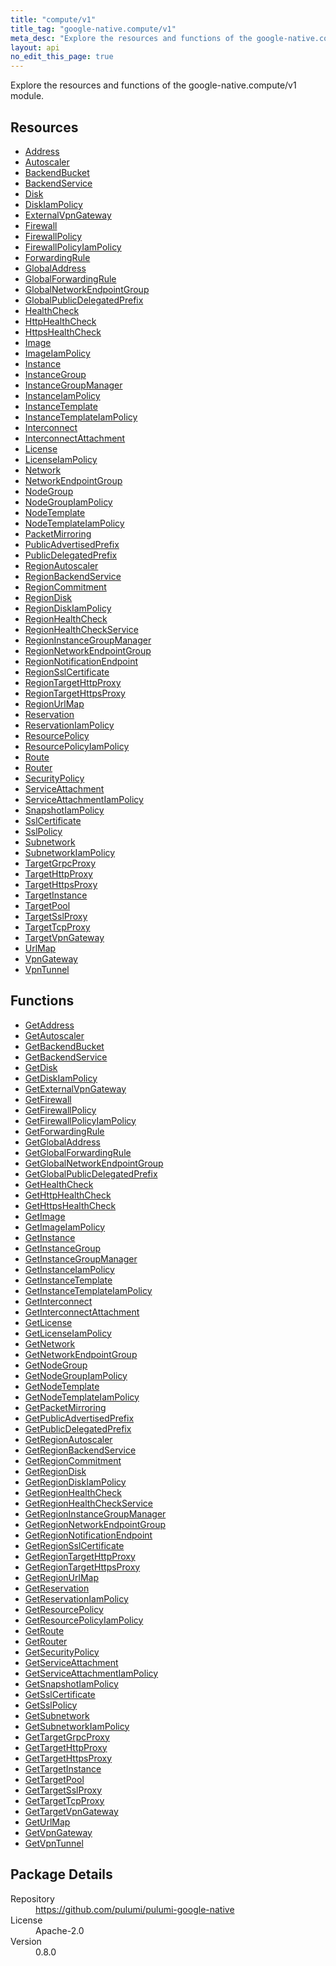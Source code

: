 ```yaml
---
title: "compute/v1"
title_tag: "google-native.compute/v1"
meta_desc: "Explore the resources and functions of the google-native.compute/v1 module."
layout: api
no_edit_this_page: true
---
```


<!-- WARNING: this file was generated by Pulumi Docs Generator. -->
<!-- Do not edit by hand unless you're certain you know what you are doing! -->

Explore the resources and functions of the google-native.compute/v1 module.

<h2 id="resources">Resources</h2>
<ul class="api">
    <li><a href="address" title="Address"><span class="api-symbol api-symbol--resource"></span>Address</a></li>
    <li><a href="autoscaler" title="Autoscaler"><span class="api-symbol api-symbol--resource"></span>Autoscaler</a></li>
    <li><a href="backendbucket" title="BackendBucket"><span class="api-symbol api-symbol--resource"></span>BackendBucket</a></li>
    <li><a href="backendservice" title="BackendService"><span class="api-symbol api-symbol--resource"></span>BackendService</a></li>
    <li><a href="disk" title="Disk"><span class="api-symbol api-symbol--resource"></span>Disk</a></li>
    <li><a href="diskiampolicy" title="DiskIamPolicy"><span class="api-symbol api-symbol--resource"></span>DiskIamPolicy</a></li>
    <li><a href="externalvpngateway" title="ExternalVpnGateway"><span class="api-symbol api-symbol--resource"></span>ExternalVpnGateway</a></li>
    <li><a href="firewall" title="Firewall"><span class="api-symbol api-symbol--resource"></span>Firewall</a></li>
    <li><a href="firewallpolicy" title="FirewallPolicy"><span class="api-symbol api-symbol--resource"></span>FirewallPolicy</a></li>
    <li><a href="firewallpolicyiampolicy" title="FirewallPolicyIamPolicy"><span class="api-symbol api-symbol--resource"></span>FirewallPolicyIamPolicy</a></li>
    <li><a href="forwardingrule" title="ForwardingRule"><span class="api-symbol api-symbol--resource"></span>ForwardingRule</a></li>
    <li><a href="globaladdress" title="GlobalAddress"><span class="api-symbol api-symbol--resource"></span>GlobalAddress</a></li>
    <li><a href="globalforwardingrule" title="GlobalForwardingRule"><span class="api-symbol api-symbol--resource"></span>GlobalForwardingRule</a></li>
    <li><a href="globalnetworkendpointgroup" title="GlobalNetworkEndpointGroup"><span class="api-symbol api-symbol--resource"></span>GlobalNetworkEndpointGroup</a></li>
    <li><a href="globalpublicdelegatedprefix" title="GlobalPublicDelegatedPrefix"><span class="api-symbol api-symbol--resource"></span>GlobalPublicDelegatedPrefix</a></li>
    <li><a href="healthcheck" title="HealthCheck"><span class="api-symbol api-symbol--resource"></span>HealthCheck</a></li>
    <li><a href="httphealthcheck" title="HttpHealthCheck"><span class="api-symbol api-symbol--resource"></span>HttpHealthCheck</a></li>
    <li><a href="httpshealthcheck" title="HttpsHealthCheck"><span class="api-symbol api-symbol--resource"></span>HttpsHealthCheck</a></li>
    <li><a href="image" title="Image"><span class="api-symbol api-symbol--resource"></span>Image</a></li>
    <li><a href="imageiampolicy" title="ImageIamPolicy"><span class="api-symbol api-symbol--resource"></span>ImageIamPolicy</a></li>
    <li><a href="instance" title="Instance"><span class="api-symbol api-symbol--resource"></span>Instance</a></li>
    <li><a href="instancegroup" title="InstanceGroup"><span class="api-symbol api-symbol--resource"></span>InstanceGroup</a></li>
    <li><a href="instancegroupmanager" title="InstanceGroupManager"><span class="api-symbol api-symbol--resource"></span>InstanceGroupManager</a></li>
    <li><a href="instanceiampolicy" title="InstanceIamPolicy"><span class="api-symbol api-symbol--resource"></span>InstanceIamPolicy</a></li>
    <li><a href="instancetemplate" title="InstanceTemplate"><span class="api-symbol api-symbol--resource"></span>InstanceTemplate</a></li>
    <li><a href="instancetemplateiampolicy" title="InstanceTemplateIamPolicy"><span class="api-symbol api-symbol--resource"></span>InstanceTemplateIamPolicy</a></li>
    <li><a href="interconnect" title="Interconnect"><span class="api-symbol api-symbol--resource"></span>Interconnect</a></li>
    <li><a href="interconnectattachment" title="InterconnectAttachment"><span class="api-symbol api-symbol--resource"></span>InterconnectAttachment</a></li>
    <li><a href="license" title="License"><span class="api-symbol api-symbol--resource"></span>License</a></li>
    <li><a href="licenseiampolicy" title="LicenseIamPolicy"><span class="api-symbol api-symbol--resource"></span>LicenseIamPolicy</a></li>
    <li><a href="network" title="Network"><span class="api-symbol api-symbol--resource"></span>Network</a></li>
    <li><a href="networkendpointgroup" title="NetworkEndpointGroup"><span class="api-symbol api-symbol--resource"></span>NetworkEndpointGroup</a></li>
    <li><a href="nodegroup" title="NodeGroup"><span class="api-symbol api-symbol--resource"></span>NodeGroup</a></li>
    <li><a href="nodegroupiampolicy" title="NodeGroupIamPolicy"><span class="api-symbol api-symbol--resource"></span>NodeGroupIamPolicy</a></li>
    <li><a href="nodetemplate" title="NodeTemplate"><span class="api-symbol api-symbol--resource"></span>NodeTemplate</a></li>
    <li><a href="nodetemplateiampolicy" title="NodeTemplateIamPolicy"><span class="api-symbol api-symbol--resource"></span>NodeTemplateIamPolicy</a></li>
    <li><a href="packetmirroring" title="PacketMirroring"><span class="api-symbol api-symbol--resource"></span>PacketMirroring</a></li>
    <li><a href="publicadvertisedprefix" title="PublicAdvertisedPrefix"><span class="api-symbol api-symbol--resource"></span>PublicAdvertisedPrefix</a></li>
    <li><a href="publicdelegatedprefix" title="PublicDelegatedPrefix"><span class="api-symbol api-symbol--resource"></span>PublicDelegatedPrefix</a></li>
    <li><a href="regionautoscaler" title="RegionAutoscaler"><span class="api-symbol api-symbol--resource"></span>RegionAutoscaler</a></li>
    <li><a href="regionbackendservice" title="RegionBackendService"><span class="api-symbol api-symbol--resource"></span>RegionBackendService</a></li>
    <li><a href="regioncommitment" title="RegionCommitment"><span class="api-symbol api-symbol--resource"></span>RegionCommitment</a></li>
    <li><a href="regiondisk" title="RegionDisk"><span class="api-symbol api-symbol--resource"></span>RegionDisk</a></li>
    <li><a href="regiondiskiampolicy" title="RegionDiskIamPolicy"><span class="api-symbol api-symbol--resource"></span>RegionDiskIamPolicy</a></li>
    <li><a href="regionhealthcheck" title="RegionHealthCheck"><span class="api-symbol api-symbol--resource"></span>RegionHealthCheck</a></li>
    <li><a href="regionhealthcheckservice" title="RegionHealthCheckService"><span class="api-symbol api-symbol--resource"></span>RegionHealthCheckService</a></li>
    <li><a href="regioninstancegroupmanager" title="RegionInstanceGroupManager"><span class="api-symbol api-symbol--resource"></span>RegionInstanceGroupManager</a></li>
    <li><a href="regionnetworkendpointgroup" title="RegionNetworkEndpointGroup"><span class="api-symbol api-symbol--resource"></span>RegionNetworkEndpointGroup</a></li>
    <li><a href="regionnotificationendpoint" title="RegionNotificationEndpoint"><span class="api-symbol api-symbol--resource"></span>RegionNotificationEndpoint</a></li>
    <li><a href="regionsslcertificate" title="RegionSslCertificate"><span class="api-symbol api-symbol--resource"></span>RegionSslCertificate</a></li>
    <li><a href="regiontargethttpproxy" title="RegionTargetHttpProxy"><span class="api-symbol api-symbol--resource"></span>RegionTargetHttpProxy</a></li>
    <li><a href="regiontargethttpsproxy" title="RegionTargetHttpsProxy"><span class="api-symbol api-symbol--resource"></span>RegionTargetHttpsProxy</a></li>
    <li><a href="regionurlmap" title="RegionUrlMap"><span class="api-symbol api-symbol--resource"></span>RegionUrlMap</a></li>
    <li><a href="reservation" title="Reservation"><span class="api-symbol api-symbol--resource"></span>Reservation</a></li>
    <li><a href="reservationiampolicy" title="ReservationIamPolicy"><span class="api-symbol api-symbol--resource"></span>ReservationIamPolicy</a></li>
    <li><a href="resourcepolicy" title="ResourcePolicy"><span class="api-symbol api-symbol--resource"></span>ResourcePolicy</a></li>
    <li><a href="resourcepolicyiampolicy" title="ResourcePolicyIamPolicy"><span class="api-symbol api-symbol--resource"></span>ResourcePolicyIamPolicy</a></li>
    <li><a href="route" title="Route"><span class="api-symbol api-symbol--resource"></span>Route</a></li>
    <li><a href="router" title="Router"><span class="api-symbol api-symbol--resource"></span>Router</a></li>
    <li><a href="securitypolicy" title="SecurityPolicy"><span class="api-symbol api-symbol--resource"></span>SecurityPolicy</a></li>
    <li><a href="serviceattachment" title="ServiceAttachment"><span class="api-symbol api-symbol--resource"></span>ServiceAttachment</a></li>
    <li><a href="serviceattachmentiampolicy" title="ServiceAttachmentIamPolicy"><span class="api-symbol api-symbol--resource"></span>ServiceAttachmentIamPolicy</a></li>
    <li><a href="snapshotiampolicy" title="SnapshotIamPolicy"><span class="api-symbol api-symbol--resource"></span>SnapshotIamPolicy</a></li>
    <li><a href="sslcertificate" title="SslCertificate"><span class="api-symbol api-symbol--resource"></span>SslCertificate</a></li>
    <li><a href="sslpolicy" title="SslPolicy"><span class="api-symbol api-symbol--resource"></span>SslPolicy</a></li>
    <li><a href="subnetwork" title="Subnetwork"><span class="api-symbol api-symbol--resource"></span>Subnetwork</a></li>
    <li><a href="subnetworkiampolicy" title="SubnetworkIamPolicy"><span class="api-symbol api-symbol--resource"></span>SubnetworkIamPolicy</a></li>
    <li><a href="targetgrpcproxy" title="TargetGrpcProxy"><span class="api-symbol api-symbol--resource"></span>TargetGrpcProxy</a></li>
    <li><a href="targethttpproxy" title="TargetHttpProxy"><span class="api-symbol api-symbol--resource"></span>TargetHttpProxy</a></li>
    <li><a href="targethttpsproxy" title="TargetHttpsProxy"><span class="api-symbol api-symbol--resource"></span>TargetHttpsProxy</a></li>
    <li><a href="targetinstance" title="TargetInstance"><span class="api-symbol api-symbol--resource"></span>TargetInstance</a></li>
    <li><a href="targetpool" title="TargetPool"><span class="api-symbol api-symbol--resource"></span>TargetPool</a></li>
    <li><a href="targetsslproxy" title="TargetSslProxy"><span class="api-symbol api-symbol--resource"></span>TargetSslProxy</a></li>
    <li><a href="targettcpproxy" title="TargetTcpProxy"><span class="api-symbol api-symbol--resource"></span>TargetTcpProxy</a></li>
    <li><a href="targetvpngateway" title="TargetVpnGateway"><span class="api-symbol api-symbol--resource"></span>TargetVpnGateway</a></li>
    <li><a href="urlmap" title="UrlMap"><span class="api-symbol api-symbol--resource"></span>UrlMap</a></li>
    <li><a href="vpngateway" title="VpnGateway"><span class="api-symbol api-symbol--resource"></span>VpnGateway</a></li>
    <li><a href="vpntunnel" title="VpnTunnel"><span class="api-symbol api-symbol--resource"></span>VpnTunnel</a></li>
</ul>

<h2 id="functions">Functions</h2>
<ul class="api">
    <li><a href="getaddress" title="GetAddress"><span class="api-symbol api-symbol--function"></span>GetAddress</a></li>
    <li><a href="getautoscaler" title="GetAutoscaler"><span class="api-symbol api-symbol--function"></span>GetAutoscaler</a></li>
    <li><a href="getbackendbucket" title="GetBackendBucket"><span class="api-symbol api-symbol--function"></span>GetBackendBucket</a></li>
    <li><a href="getbackendservice" title="GetBackendService"><span class="api-symbol api-symbol--function"></span>GetBackendService</a></li>
    <li><a href="getdisk" title="GetDisk"><span class="api-symbol api-symbol--function"></span>GetDisk</a></li>
    <li><a href="getdiskiampolicy" title="GetDiskIamPolicy"><span class="api-symbol api-symbol--function"></span>GetDiskIamPolicy</a></li>
    <li><a href="getexternalvpngateway" title="GetExternalVpnGateway"><span class="api-symbol api-symbol--function"></span>GetExternalVpnGateway</a></li>
    <li><a href="getfirewall" title="GetFirewall"><span class="api-symbol api-symbol--function"></span>GetFirewall</a></li>
    <li><a href="getfirewallpolicy" title="GetFirewallPolicy"><span class="api-symbol api-symbol--function"></span>GetFirewallPolicy</a></li>
    <li><a href="getfirewallpolicyiampolicy" title="GetFirewallPolicyIamPolicy"><span class="api-symbol api-symbol--function"></span>GetFirewallPolicyIamPolicy</a></li>
    <li><a href="getforwardingrule" title="GetForwardingRule"><span class="api-symbol api-symbol--function"></span>GetForwardingRule</a></li>
    <li><a href="getglobaladdress" title="GetGlobalAddress"><span class="api-symbol api-symbol--function"></span>GetGlobalAddress</a></li>
    <li><a href="getglobalforwardingrule" title="GetGlobalForwardingRule"><span class="api-symbol api-symbol--function"></span>GetGlobalForwardingRule</a></li>
    <li><a href="getglobalnetworkendpointgroup" title="GetGlobalNetworkEndpointGroup"><span class="api-symbol api-symbol--function"></span>GetGlobalNetworkEndpointGroup</a></li>
    <li><a href="getglobalpublicdelegatedprefix" title="GetGlobalPublicDelegatedPrefix"><span class="api-symbol api-symbol--function"></span>GetGlobalPublicDelegatedPrefix</a></li>
    <li><a href="gethealthcheck" title="GetHealthCheck"><span class="api-symbol api-symbol--function"></span>GetHealthCheck</a></li>
    <li><a href="gethttphealthcheck" title="GetHttpHealthCheck"><span class="api-symbol api-symbol--function"></span>GetHttpHealthCheck</a></li>
    <li><a href="gethttpshealthcheck" title="GetHttpsHealthCheck"><span class="api-symbol api-symbol--function"></span>GetHttpsHealthCheck</a></li>
    <li><a href="getimage" title="GetImage"><span class="api-symbol api-symbol--function"></span>GetImage</a></li>
    <li><a href="getimageiampolicy" title="GetImageIamPolicy"><span class="api-symbol api-symbol--function"></span>GetImageIamPolicy</a></li>
    <li><a href="getinstance" title="GetInstance"><span class="api-symbol api-symbol--function"></span>GetInstance</a></li>
    <li><a href="getinstancegroup" title="GetInstanceGroup"><span class="api-symbol api-symbol--function"></span>GetInstanceGroup</a></li>
    <li><a href="getinstancegroupmanager" title="GetInstanceGroupManager"><span class="api-symbol api-symbol--function"></span>GetInstanceGroupManager</a></li>
    <li><a href="getinstanceiampolicy" title="GetInstanceIamPolicy"><span class="api-symbol api-symbol--function"></span>GetInstanceIamPolicy</a></li>
    <li><a href="getinstancetemplate" title="GetInstanceTemplate"><span class="api-symbol api-symbol--function"></span>GetInstanceTemplate</a></li>
    <li><a href="getinstancetemplateiampolicy" title="GetInstanceTemplateIamPolicy"><span class="api-symbol api-symbol--function"></span>GetInstanceTemplateIamPolicy</a></li>
    <li><a href="getinterconnect" title="GetInterconnect"><span class="api-symbol api-symbol--function"></span>GetInterconnect</a></li>
    <li><a href="getinterconnectattachment" title="GetInterconnectAttachment"><span class="api-symbol api-symbol--function"></span>GetInterconnectAttachment</a></li>
    <li><a href="getlicense" title="GetLicense"><span class="api-symbol api-symbol--function"></span>GetLicense</a></li>
    <li><a href="getlicenseiampolicy" title="GetLicenseIamPolicy"><span class="api-symbol api-symbol--function"></span>GetLicenseIamPolicy</a></li>
    <li><a href="getnetwork" title="GetNetwork"><span class="api-symbol api-symbol--function"></span>GetNetwork</a></li>
    <li><a href="getnetworkendpointgroup" title="GetNetworkEndpointGroup"><span class="api-symbol api-symbol--function"></span>GetNetworkEndpointGroup</a></li>
    <li><a href="getnodegroup" title="GetNodeGroup"><span class="api-symbol api-symbol--function"></span>GetNodeGroup</a></li>
    <li><a href="getnodegroupiampolicy" title="GetNodeGroupIamPolicy"><span class="api-symbol api-symbol--function"></span>GetNodeGroupIamPolicy</a></li>
    <li><a href="getnodetemplate" title="GetNodeTemplate"><span class="api-symbol api-symbol--function"></span>GetNodeTemplate</a></li>
    <li><a href="getnodetemplateiampolicy" title="GetNodeTemplateIamPolicy"><span class="api-symbol api-symbol--function"></span>GetNodeTemplateIamPolicy</a></li>
    <li><a href="getpacketmirroring" title="GetPacketMirroring"><span class="api-symbol api-symbol--function"></span>GetPacketMirroring</a></li>
    <li><a href="getpublicadvertisedprefix" title="GetPublicAdvertisedPrefix"><span class="api-symbol api-symbol--function"></span>GetPublicAdvertisedPrefix</a></li>
    <li><a href="getpublicdelegatedprefix" title="GetPublicDelegatedPrefix"><span class="api-symbol api-symbol--function"></span>GetPublicDelegatedPrefix</a></li>
    <li><a href="getregionautoscaler" title="GetRegionAutoscaler"><span class="api-symbol api-symbol--function"></span>GetRegionAutoscaler</a></li>
    <li><a href="getregionbackendservice" title="GetRegionBackendService"><span class="api-symbol api-symbol--function"></span>GetRegionBackendService</a></li>
    <li><a href="getregioncommitment" title="GetRegionCommitment"><span class="api-symbol api-symbol--function"></span>GetRegionCommitment</a></li>
    <li><a href="getregiondisk" title="GetRegionDisk"><span class="api-symbol api-symbol--function"></span>GetRegionDisk</a></li>
    <li><a href="getregiondiskiampolicy" title="GetRegionDiskIamPolicy"><span class="api-symbol api-symbol--function"></span>GetRegionDiskIamPolicy</a></li>
    <li><a href="getregionhealthcheck" title="GetRegionHealthCheck"><span class="api-symbol api-symbol--function"></span>GetRegionHealthCheck</a></li>
    <li><a href="getregionhealthcheckservice" title="GetRegionHealthCheckService"><span class="api-symbol api-symbol--function"></span>GetRegionHealthCheckService</a></li>
    <li><a href="getregioninstancegroupmanager" title="GetRegionInstanceGroupManager"><span class="api-symbol api-symbol--function"></span>GetRegionInstanceGroupManager</a></li>
    <li><a href="getregionnetworkendpointgroup" title="GetRegionNetworkEndpointGroup"><span class="api-symbol api-symbol--function"></span>GetRegionNetworkEndpointGroup</a></li>
    <li><a href="getregionnotificationendpoint" title="GetRegionNotificationEndpoint"><span class="api-symbol api-symbol--function"></span>GetRegionNotificationEndpoint</a></li>
    <li><a href="getregionsslcertificate" title="GetRegionSslCertificate"><span class="api-symbol api-symbol--function"></span>GetRegionSslCertificate</a></li>
    <li><a href="getregiontargethttpproxy" title="GetRegionTargetHttpProxy"><span class="api-symbol api-symbol--function"></span>GetRegionTargetHttpProxy</a></li>
    <li><a href="getregiontargethttpsproxy" title="GetRegionTargetHttpsProxy"><span class="api-symbol api-symbol--function"></span>GetRegionTargetHttpsProxy</a></li>
    <li><a href="getregionurlmap" title="GetRegionUrlMap"><span class="api-symbol api-symbol--function"></span>GetRegionUrlMap</a></li>
    <li><a href="getreservation" title="GetReservation"><span class="api-symbol api-symbol--function"></span>GetReservation</a></li>
    <li><a href="getreservationiampolicy" title="GetReservationIamPolicy"><span class="api-symbol api-symbol--function"></span>GetReservationIamPolicy</a></li>
    <li><a href="getresourcepolicy" title="GetResourcePolicy"><span class="api-symbol api-symbol--function"></span>GetResourcePolicy</a></li>
    <li><a href="getresourcepolicyiampolicy" title="GetResourcePolicyIamPolicy"><span class="api-symbol api-symbol--function"></span>GetResourcePolicyIamPolicy</a></li>
    <li><a href="getroute" title="GetRoute"><span class="api-symbol api-symbol--function"></span>GetRoute</a></li>
    <li><a href="getrouter" title="GetRouter"><span class="api-symbol api-symbol--function"></span>GetRouter</a></li>
    <li><a href="getsecuritypolicy" title="GetSecurityPolicy"><span class="api-symbol api-symbol--function"></span>GetSecurityPolicy</a></li>
    <li><a href="getserviceattachment" title="GetServiceAttachment"><span class="api-symbol api-symbol--function"></span>GetServiceAttachment</a></li>
    <li><a href="getserviceattachmentiampolicy" title="GetServiceAttachmentIamPolicy"><span class="api-symbol api-symbol--function"></span>GetServiceAttachmentIamPolicy</a></li>
    <li><a href="getsnapshotiampolicy" title="GetSnapshotIamPolicy"><span class="api-symbol api-symbol--function"></span>GetSnapshotIamPolicy</a></li>
    <li><a href="getsslcertificate" title="GetSslCertificate"><span class="api-symbol api-symbol--function"></span>GetSslCertificate</a></li>
    <li><a href="getsslpolicy" title="GetSslPolicy"><span class="api-symbol api-symbol--function"></span>GetSslPolicy</a></li>
    <li><a href="getsubnetwork" title="GetSubnetwork"><span class="api-symbol api-symbol--function"></span>GetSubnetwork</a></li>
    <li><a href="getsubnetworkiampolicy" title="GetSubnetworkIamPolicy"><span class="api-symbol api-symbol--function"></span>GetSubnetworkIamPolicy</a></li>
    <li><a href="gettargetgrpcproxy" title="GetTargetGrpcProxy"><span class="api-symbol api-symbol--function"></span>GetTargetGrpcProxy</a></li>
    <li><a href="gettargethttpproxy" title="GetTargetHttpProxy"><span class="api-symbol api-symbol--function"></span>GetTargetHttpProxy</a></li>
    <li><a href="gettargethttpsproxy" title="GetTargetHttpsProxy"><span class="api-symbol api-symbol--function"></span>GetTargetHttpsProxy</a></li>
    <li><a href="gettargetinstance" title="GetTargetInstance"><span class="api-symbol api-symbol--function"></span>GetTargetInstance</a></li>
    <li><a href="gettargetpool" title="GetTargetPool"><span class="api-symbol api-symbol--function"></span>GetTargetPool</a></li>
    <li><a href="gettargetsslproxy" title="GetTargetSslProxy"><span class="api-symbol api-symbol--function"></span>GetTargetSslProxy</a></li>
    <li><a href="gettargettcpproxy" title="GetTargetTcpProxy"><span class="api-symbol api-symbol--function"></span>GetTargetTcpProxy</a></li>
    <li><a href="gettargetvpngateway" title="GetTargetVpnGateway"><span class="api-symbol api-symbol--function"></span>GetTargetVpnGateway</a></li>
    <li><a href="geturlmap" title="GetUrlMap"><span class="api-symbol api-symbol--function"></span>GetUrlMap</a></li>
    <li><a href="getvpngateway" title="GetVpnGateway"><span class="api-symbol api-symbol--function"></span>GetVpnGateway</a></li>
    <li><a href="getvpntunnel" title="GetVpnTunnel"><span class="api-symbol api-symbol--function"></span>GetVpnTunnel</a></li>
</ul>

<h2 id="package-details">Package Details</h2>
<dl class="package-details">
	<dt>Repository</dt>
	<dd><a href="https://github.com/pulumi/pulumi-google-native">https://github.com/pulumi/pulumi-google-native</a></dd>
	<dt>License</dt>
	<dd>Apache-2.0</dd>
	<dt>Version</dt>
	<dd>0.8.0</dd>
</dl>

